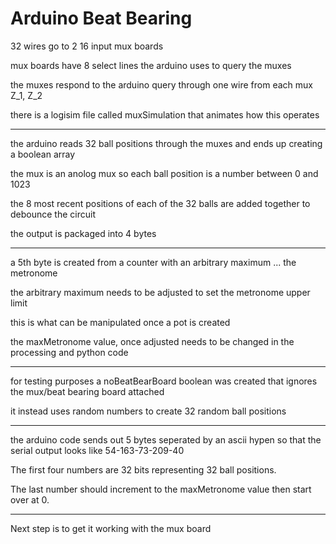# Arduino Beat Bearing

32 wires go to 2 16 input mux boards

mux boards have 8 select lines the arduino uses to query the muxes

the muxes respond to the arduino query through one wire from each mux Z_1, Z_2 

there is a logisim file called muxSimulation that animates how this operates

---------------------------------------------------------------------------------------------
the arduino reads 32 ball positions through the muxes and ends up creating a boolean array

the mux is an anolog mux so each ball position is a number between 0 and 1023

the 8 most recent positions of each of the 32 balls are added together to debounce the circuit

the output is packaged into 4 bytes


---------------------------------------------------------------------------------------------
a 5th byte is created from a counter with an arbitrary maximum ... the metronome

the arbitrary maximum needs to be adjusted to set the metronome upper limit

this is what can be manipulated once a pot is created

the maxMetronome value, once adjusted needs to be changed in the processing and python code

----------------------------------------------------------------------------------------------
for testing purposes a noBeatBearBoard boolean was created that ignores the mux/beat bearing board attached

it instead uses random numbers to create 32 random ball positions

----------------------------------------------------------------------------------------------
the arduino code sends out 5 bytes seperated by an ascii hypen so that the serial output looks like
54-163-73-209-40  
  
The first four numbers are 32 bits representing 32 ball positions.  
  
The last number should increment to the maxMetronome value then start over at 0.  
  
-----------------------------------------------------------------------------------------------

Next step is to get it working with the mux board


